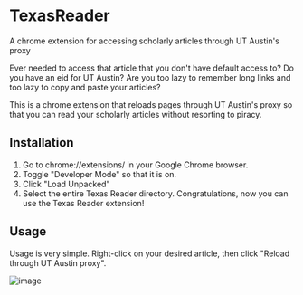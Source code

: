 # TexasReader
A chrome extension for accessing scholarly articles through UT Austin's proxy

Ever needed to access that article that you don't have default access to?
Do you have an eid for UT Austin?
Are you too lazy to remember long links and too lazy to copy and paste your articles?

This is a chrome extension that reloads pages through UT Austin's proxy so that you can read your scholarly articles without resorting to piracy. 

## Installation

1. Go to chrome://extensions/ in  your Google Chrome browser.
2. Toggle "Developer Mode" so that it is on. 
3. Click "Load Unpacked"
4. Select the entire Texas Reader directory. 
Congratulations, now you can use the Texas Reader extension! 

## Usage
Usage is very simple. Right-click on your desired article, then click "Reload through UT Austin proxy". 

![image](https://user-images.githubusercontent.com/32278047/112732808-32396800-8f0a-11eb-9531-4165519c3dda.png)
